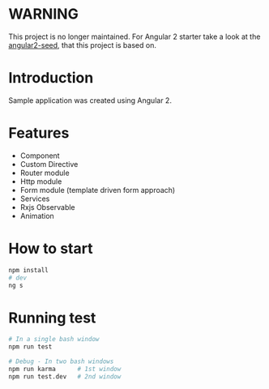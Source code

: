# WARNING

This project is no longer maintained. For Angular 2 starter take a look at the [angular2-seed](https://github.com/mgechev/angular2-seed), that this project is based on.

# Introduction

Sample application was created using Angular 2.

# Features

* Component
* Custom Directive
* Router module
* Http module
* Form module (template driven form approach)
* Services
* Rxjs Observable
* Animation

# How to start

```bash
npm install
# dev
ng s
```

# Running test

```bash
# In a single bash window
npm run test

# Debug - In two bash windows
npm run karma      # 1st window
npm run test.dev   # 2nd window
```
